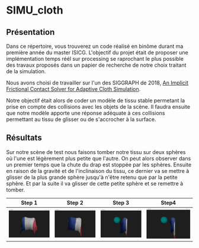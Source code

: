 # SIMU_cloth
 
## Présentation

Dans ce répertoire, vous trouverez un code réalisé en binôme durant ma première année du master ISICG. L'objectif du projet était de proposer une implémentation temps réél sur processing se raprochant le plus possible des travaux proposés dans un papier de recherche de notre choix traitant de la simulation.

Nous avons choisi de travailler sur l'un des SIGGRAPH de 2018, [An Implicit Frictional Contact Solver for Adaptive Cloth Simulation](https://www-users.cselabs.umn.edu/~lixx4611/files/clothNodalContactSolver.pdf).

Notre objectif était alors de coder un modèle de tissu stable permetant la prise en compte des collisions avec les objets de la scène. Il faudra ensuite que notre modèle apporte une réponse adéquate à ces collisions permettant au tissu de glisser ou de s'accrocher à la surface.

## Résultats

Sur notre scène de test nous faisons tomber notre tissu sur deux sphères où l'une est légèrement plus petite que l'autre. On peut alors observer dans un premier temps que la chute du drap est stoppée par les sphères. Ensuite en raison de la gravité et de l'inclinaison du tissu, ce dernier va se mettre à glisser de la plus grande sphère jusqu'à n'être retenu que par la petite sphère. Et par la suite il va glisser de cette petite sphère et se remettre à tomber.

| Step 1 | Step 2  | Step 3 | Step4 |
| - | - | - | - |
| ![step1](results/step1.png) | ![step2](results/step2.png) | ![step3](results/step3.png) | ![step4](results/step4.png) |